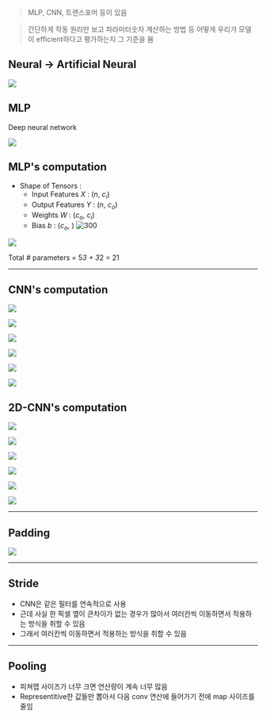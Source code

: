 > MLP, CNN, 트랜스포머 등이 있음

> 간단하게 작동 원리만 보고 파라미터숫자 계산하는 방법 등 어떻게 우리가 모델이 efficient하다고 평가하는지 그 기준을 봄

## Neural -> Artificial Neural

![](https://i.imgur.com/H5nOcAQ.png)

## MLP
Deep neural network

![](https://i.imgur.com/Ij7BjCK.png)

## MLP's computation

* Shape of Tensors :
	* Input Features $X$ : $(n,\ c_i)$
	* Output Features $Y$ : $(n,\ c_o)$
	* Weights $W$ : $(c_o,\ c_i)$
	* Bias $b$ : $(c_o,\ )$
![300](https://i.imgur.com/9ONaC6e.png)

![](https://i.imgur.com/HyiWgzr.png)

Total # parameters = 5*3 + 3*2 = 21 

---
## CNN's computation
![](https://i.imgur.com/aJROsLr.png)

![](https://i.imgur.com/ONGvl1q.png)

![](https://i.imgur.com/jLsoRFe.png)

![](https://i.imgur.com/66PMnUm.png)

![](https://i.imgur.com/u0C7W61.png)

![](https://i.imgur.com/v4OspdP.png)

## 2D-CNN's computation

![](https://i.imgur.com/jMvb0Kx.png)

![](https://i.imgur.com/RFs1ROQ.png)

![](https://i.imgur.com/8A2kr4f.png)

![](https://i.imgur.com/8giBSMx.png)

![](https://i.imgur.com/gttbR2e.png)

![](https://i.imgur.com/rjNC6xj.png)

---
## Padding

![](https://i.imgur.com/8CR3NI8.png)

---
## Stride
* CNN은 같은 필터를 연속적으로 사용
* 근데 사실 한 픽셀 옆이 큰차이가 없는 경우가 많아서 여러칸씩 이동하면서 적용하는 방식을 취할 수 있음
* 그래서 여러칸씩 이동하면서 적용하는 방식을 취할 수 있음

---
## Pooling
* 피쳐맵 사이즈가 너무 크면 연산량이 계속 너무 많음
* Representitive한 값들만 뽑아서 다음 conv 연산에 들어가기 전에 map 사이즈를 줄임

